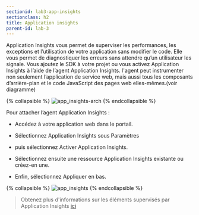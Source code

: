 ```yaml
---
sectionid: lab3-app-insights
sectionclass: h2
title: Application insights
parent-id: lab-3
---
```



Application Insights vous permet de superviser les performances, les exceptions et l’utilisation de votre application sans modifier le code. Elle vous permet de diagnostiquer les erreurs sans attendre qu’un utilisateur les signale. Vous ajoutez le SDK à votre projet ou vous activez Application Insights à l’aide de l’agent Application Insights. l'agent peut instrumenter non seulement l’application de service web, mais aussi tous les composants d’arrière-plan et le code JavaScript des pages web elles-mêmes.(voir diagramme)

{% collapsible %}
![app_insights-arch](/media/lab1/app-insight-arch.png)
{% endcollapsible %}

Pour attacher l’agent Application Insights :

- Accédez à votre application web dans le portail.
  
- Sélectionnez Application Insights sous Paramètres

- puis sélectionnez Activer Application Insights.
  
- Sélectionnez ensuite une ressource Application Insights existante ou créez-en une.

- Enfin, sélectionnez Appliquer en bas.

{% collapsible %}
![app_insights](/media/lab1/app_insights.png)
{% endcollapsible %}

> Obtenez plus d'informations sur les éléments supervisés par Application Insights [ici](https://learn.microsoft.com/en-us/azure/azure-monitor/app/app-insights-overview?tabs=net)
